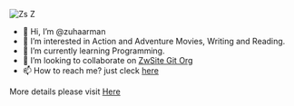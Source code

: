 ![Zs Z](https://avatars.githubusercontent.com/u/142185991?v=4)
- 👋 Hi, I’m @zuhaarman
- 👀 I’m interested in Action and Adventure Movies, Writing and Reading.
- 🌱 I’m currently learning Programming.
- 💞️ I’m looking to collaborate on [ZwSite Git Org](https://github.com/ZuhaWorldSite)
- 📫 How to reach me? just cleck [here](http://en.gravatar.com/zuhaarman)

<!---
zuhaarman/zuhaarman is a ✨ special ✨ repository because its `README.md` (this file) appears on your GitHub profile.
You can click the Preview link to take a look at your changes.
--->
More details please visit [Here](https://az.zuhaworld.com/wp/)
